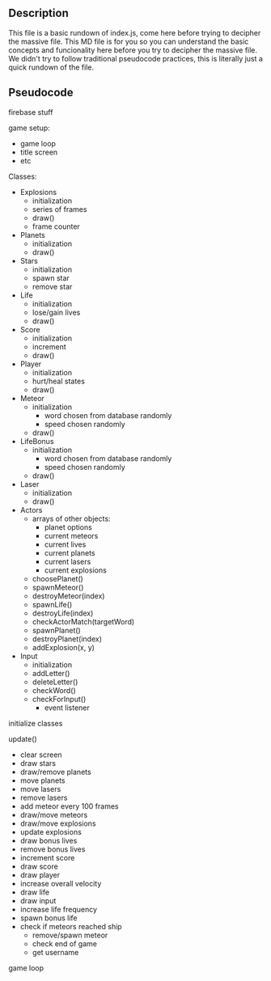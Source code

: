 ## Description
This file is a basic rundown of index.js, come here before trying to decipher the massive file. This MD file is for you so you can understand the basic concepts and funcionality here before you try to decipher the massive file. We didn't try to follow traditional pseudocode practices, this is literally just a quick rundown of the file.

## Pseudocode

firebase stuff

game setup:
* game loop
* title screen
* etc

Classes:
* Explosions
    * initialization
    * series of frames
    * draw()
    * frame counter
* Planets
    * initialization
    * draw()
* Stars
    * initialization
    * spawn star
    * remove star
* Life
    * initialization
    * lose/gain lives
    * draw()
* Score
    * initialization
    * increment
    * draw()
* Player
    * initialization
    * hurt/heal states
    * draw()
* Meteor
    * initialization
        * word chosen from database randomly
        * speed chosen randomly
    * draw()
* LifeBonus
    * initialization
        * word chosen from database randomly
        * speed chosen randomly
    * draw()
* Laser
    * initialization
    * draw()
* Actors
    * arrays of other objects:
        * planet options
        * current meteors
        * current lives
        * current planets
        * current lasers
        * current explosions
    * choosePlanet()
    * spawnMeteor()
    * destroyMeteor(index)
    * spawnLife()
    * destroyLife(index)
    * checkActorMatch(targetWord)
    * spawnPlanet()
    * destroyPlanet(index)
    * addExplosion(x, y)
* Input
    * initialization
    * addLetter()
    * deleteLetter()
    * checkWord()
    * checkForInput()
        * event listener

initialize classes

update()
* clear screen
* draw stars
* draw/remove planets
* move planets
* move lasers
* remove lasers
* add meteor every 100 frames
* draw/move meteors
* draw/move explosions
* update explosions
* draw bonus lives
* remove bonus lives
* increment score
* draw score
* draw player
* increase overall velocity
* draw life
* draw input
* increase life frequency
* spawn bonus life
* check if meteors reached ship
    * remove/spawn meteor
    * check end of game
    * get username

game loop